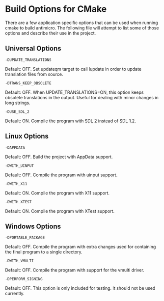 # Build Options for CMake

There are a few application specific options that can be used when running
cmake to build antimicro. The following file will attempt to list some of those
options and describe their use in the project.

## Universal Options

    -DUPDATE_TRANSLATIONS

Default: OFF. Set updateqm target to call lupdate in order to update 
translation files from source.

    -DTRANS_KEEP_OBSOLETE

Default: OFF. When UPDATE_TRANSLATIONS=ON, this option keeps obsolete
translations in the output. Useful for dealing with minor changes in
long strings.

    -DUSE_SDL_2

Default: ON. Compile the program with SDL 2 instead of SDL 1.2.

## Linux Options

    -DAPPDATA

Default: OFF. Build the project with AppData support.

    -DWITH_UINPUT

Default: OFF. Compile the program with uinput support.

    -DWITH_X11

Default: ON. Compile the program with X11 support.

    -DWITH_XTEST

Default: ON. Compile the program with XTest support.


## Windows Options

    -DPORTABLE_PACKAGE

Default: OFF. Compile the program with extra changes used for containing the
final program to a single directory.

    -DWITH_VMULTI

Default: OFF. Compile the program with support for the vmulti driver.

    -DPERFORM_SIGNING

Default: OFF. This option is only included for testing. It should not be used 
currently.

